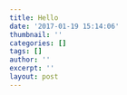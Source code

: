 ```yaml
---
title: Hello
date: '2017-01-19 15:14:06'
thumbnail: ''
categories: []
tags: []
author: ''
excerpt: ''
layout: post
---
```

